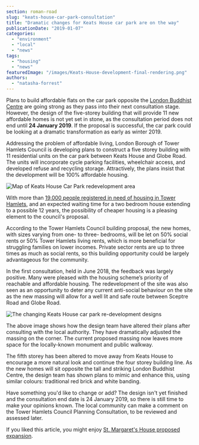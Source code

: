 ```yaml
---
section: roman-road
slug: "keats-house-car-park-consultation"
title: "Dramatic changes for Keats House car park are on the way"
publicationDate: "2019-01-07"
categories: 
  - "environment"
  - "local"
  - "news"
tags: 
  - "housing"
  - "news"
featuredImage: "/images/Keats-House-development-final-rendering.png"
authors: 
  - "natasha-forrest"
---
```


Plans to build affordable flats on the car park opposite the [London Buddhist Centre](https://romanroadlondon.com/london-buddhist-centre-east-london/) are going strong as they pass into their next consultation stage. However, the design of the five-storey building that will provide 11 new affordable homes is not yet set in stone, as the consultation period does not end until **24 January 2019**. If the proposal is successful, the car park could be looking at a dramatic transformation as early as winter 2019.

Addressing the problem of affordable living, London Borough of Tower Hamlets Council is developing plans to construct a five storey building with 11 residential units on the car park between Keats House and Globe Road. The units will incorporate cycle parking facilities, wheelchair access, and developed refuse and recycling storage. Attractively, the plans insist that the development will be 100% affordable housing.

![Map of Keats House Car Park redevelopment area](/images/Keats-House-Car-Park-5-min.png)

With more than [19,000 people registered in need of housing in Tower Hamlets](https://www.towerhamletshomes.org.uk/My_Neighbourhood/Affordable_homes_building_ne/Affordable_homes.aspx), and an expected waiting time for a two bedroom house extending to a possible 12 years, the possibility of cheaper housing is a pleasing element to the council's proposal.

According to the Tower Hamlets Council building proposal, the new homes, with sizes varying from one- to three- bedrooms, will be let on 50% social rents or 50% Tower Hamlets living rents, which is more beneficial for struggling families on lower incomes. Private sector rents are up to three times as much as social rents, so this building opportunity could be largely advantageous for the community.

In the first consultation, held in June 2018, the feedback was largely positive. Many were pleased with the housing scheme’s priority of reachable and affordable housing. The redevelopment of the site was also seen as an opportunity to deter any current anti-social behaviour on the site as the new massing will allow for a well lit and safe route between Sceptre Road and Globe Road.

![The changing Keats House car park re-development designs](/images/4-Massing-Keats-House-main-min-1.png)

The above image shows how the design team have altered their plans after consulting with the local authority. They have dramatically adjusted the massing on the corner. The current proposed massing now leaves more space for the locally-known monument and public walkway.

The fifth storey has been altered to move away from Keats House to encourage a more natural look and continue the four storey building line. As the new homes will sit opposite the tall and striking London Buddhist Centre, the design team has shown plans to mimic and enhance this, using similar colours: traditional red brick and white banding.

Have something you'd like to change or add? The design isn't yet finished and the consultation end date is 24 January 2019, so there is still time to make your opinions known. The local community can make a comment on the Tower Hamlets Council Planning Consultation, to be reviewed and assessed later.

If you liked this article, you might enjoy [St. Margaret's House proposed expansion](https://romanroadlondon.com/st-margarets-house-expansion/).
